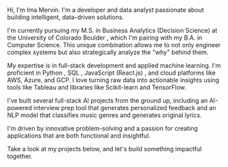 
Hi, I'm Ima Mervin. I'm a developer and data analyst passionate about building intelligent, data-driven solutions.

I'm currently pursuing my M.S. in Business Analytics (Decision Science) at the University of Colorado Boulder , which I'm pairing with my B.A. in Computer Science. This unique combination allows me to not only engineer complex systems but also strategically analyze the "why" behind them.

My expertise is in full-stack development and applied machine learning. I'm proficient in Python , SQL , JavaScript (React.js) , and cloud platforms like AWS, Azure, and GCP. I love turning raw data into actionable insights using tools like Tableau and libraries like Scikit-learn and TensorFlow.

I've built several full-stack AI projects from the ground up, including an AI-powered interview prep tool that generates personalized feedback and an NLP model that classifies music genres and generates original lyrics. 

I'm driven by innovative problem-solving  and a passion for creating applications that are both functional and insightful.

Take a look at my projects below, and let's build something impactful together.